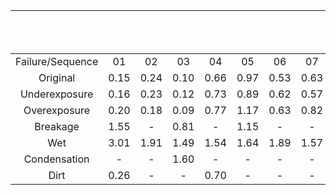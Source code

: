 |                  |      |      |      |      |      |      |      | ORB-SLAM2 ATE(m) |      |      |      |      |      |      |      |      |
|:----------------:|:----:|:----:|:----:|:----:|:----:|:----:|:----:|:----------------:|:----:|:----:|:----:|:----:|:----:|:----:|:----:|:----:|
| Failure/Sequence |  01  |  02  |  03  |  04  |  05  |  06  |  07  |        08        |  09  |  10  |  11  |  12  |  13  |  14  |  15  |  16  |
|     Original     | 0.15 | 0.24 | 0.10 | 0.66 | 0.97 | 0.53 | 0.63 |         -        | 0.15 |   -  | 0.16 | 0.24 | 0.27 | 0.52 | 0.56 | 0.29 |
|   Underexposure  | 0.16 | 0.23 | 0.12 | 0.73 | 0.89 | 0.62 | 0.57 |         -        | 0.18 |   -  | 0.16 | 0.27 |   -  |   -  |   -  | 0.13 |
|   Overexposure   | 0.20 | 0.18 | 0.09 | 0.77 | 1.17 | 0.63 | 0.82 |         -        | 0.15 |   -  | 0.18 | 0.13 | 0.21 | 0.36 |   -  | 0.25 |
|     Breakage     | 1.55 |   -  | 0.81 |   -  | 1.15 |   -  |   -  |       1.26       | 1.69 | 2.32 | 1.16 | 2.06 |   -  | 1.99 | 1.43 |   -  |
|        Wet       | 3.01 | 1.91 | 1.49 | 1.54 | 1.64 | 1.89 | 1.57 |       1.33       | 2.39 | 2.15 | 1.50 | 2.15 | 1.55 | 2.06 | 2.18 | 1.33 |
|   Condensation   |   -  |   -  | 1.60 |   -  |   -  |   -  |   -  |       1.39       | 1.74 | 2.29 |   -  | 2.00 |   -  | 2.02 | 1.79 | 1.42 |
|       Dirt       | 0.26 |   -  |   -  | 0.70 |   -  |   -  |   -  |         -        | 1.07 |   -  |   -  |   -  |   -  |   -  |   -  |   -  |